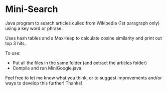 # Mini-Search

Java program to search articles culled from Wikipedia (1st paragraph only) using a key word or phrase.

Uses hash tables and a MaxHeap to calculate cosine similarity and print out top 3 hits.


To use:
* Put all the files in the same folder (and extract the articles folder)
* Compile and run MiniGoogle.java



Feel free to let me know what you think, or to suggest improvements and/or ways to develop this further! Thanks!
